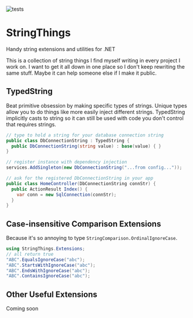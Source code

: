 ![tests](https://github.com/dlumpp/StringThings/workflows/tests/badge.svg)

# StringThings
Handy string extensions and utilities for .NET

This is a collection of string things I find myself writing in every project I work on. I want to get it all down in one place so I don't keep rewriting the same stuff. Maybe it can help someone else if I make it public.

## TypedString
Beat primitive obsession by making specific types of strings. Unique types allow you to do things like more easily inject different strings. TypedString implicitly casts to string so it can still be used with code you don't control that requires strings.

```cs
// type to hold a string for your database connection string
public class DbConnectionString : TypedString {
  public DbConnectionString(string value) : base(value) { }
}

// register instance with dependency injection
services.AddSingleton(new DbConnectionString("...from config..."));

// ask for the registered DbConnectionString in your app
public class HomeController(DbConnectionString connStr) {
  public ActionResult Index() {
    var conn = new SqlConnection(connStr);   
  }
}
```

## Case-insensitive Comparison Extensions
Because it's so annoying to type `StringComparison.OrdinalIgnoreCase`.

```cs
using StringThings.Extensions;
// all return true
"ABC".EqualsIgnoreCase("abc");
"ABC".StartsWithIgnoreCase("abc");
"ABC".EndsWithIgnoreCase("abc");
"ABC".ContainsIgnoreCase("abc");
```

## Other Useful Extensions
Coming soon
